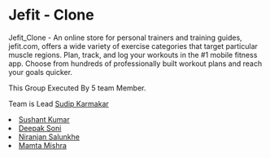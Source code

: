 # Jefit - Clone
Jefit_Clone - An online store for personal trainers and training guides, jefit.com, offers a wide variety of exercise categories that target particular muscle regions.
        Plan, track, and log your workouts in the #1 mobile fitness app. Choose from hundreds of professionally built workout plans and reach your goals quicker.

This Group Executed By 5 team Member.

Team is Lead <a href="https://github.com/sudip40">Sudip Karmakar</a>
   <li> <a href="https://github.com/sushantkr961">Sushant Kumar</a> </li>
   <li> <a href="https://github.com/Deepak-197">Deepak Soni</a> </li>
   <li> <a href="https://github.com/nsalunkhe">Niranjan Salunkhe</a> </li>
   <li> <a href="https://github.com/globalmamtamishra">Mamta Mishra</a> </li>
  
